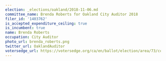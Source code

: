 ```yaml
---
election: _elections/oakland/2018-11-06.md
committee_name: Brenda Roberts for Oakland City Auditor 2018
filer_id: '1403762'
is_accepted_expenditure_ceiling: true
is_incumbent: true
name: Brenda Roberts
occupation: City Auditor
photo_url: brenda_roberts.png
twitter_url: OaklandAuditor
votersedge_url: https://votersedge.org/ca/en/ballot/election/area/73/contests/contest/17338/candidate/139751?&county=alameda%20county&election_authority_id=1
---
```

